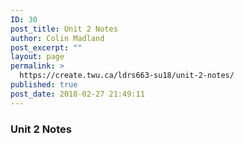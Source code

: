 ```yaml
---
ID: 30
post_title: Unit 2 Notes
author: Colin Madland
post_excerpt: ""
layout: page
permalink: >
  https://create.twu.ca/ldrs663-su18/unit-2-notes/
published: true
post_date: 2018-02-27 21:49:11
---
```

### Unit 2 Notes